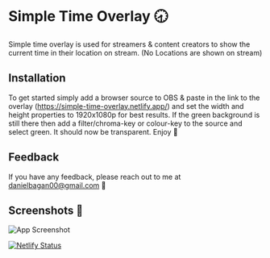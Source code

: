 
# Simple Time Overlay 🕣

Simple time overlay is used for streamers & content creators to show the current time in their location on stream. (No Locations are shown on stream)

## Installation

To get started simply add a browser source to OBS & paste in the link to the overlay (https://simple-time-overlay.netlify.app/) and set the width and height properties to 1920x1080p for best results. If the green background is still there then add a filter/chroma-key or colour-key to the source and select green. It should now be transparent. Enjoy 🥳

## Feedback

If you have any feedback, please reach out to me at danielbagan00@gmail.com 🔧


## Screenshots 📸

![App Screenshot](https://github.com/danBagan/time-stream-overlay/assets/17460601/f6cc9667-7e12-45f0-b36c-d0ab546c7c7a)

[![Netlify Status](https://api.netlify.com/api/v1/badges/640e8272-8bc3-4925-a093-dd4d9a47b69f/deploy-status)](https://app.netlify.com/sites/simple-time-overlay/deploys)
